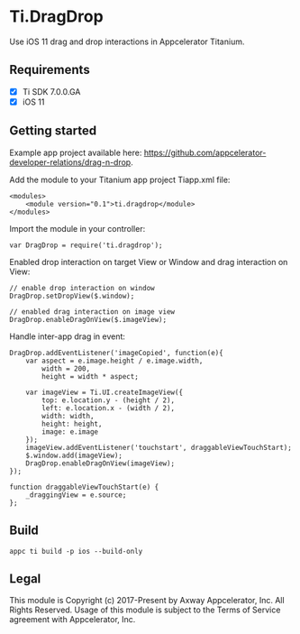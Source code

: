 # Ti.DragDrop
Use iOS 11 drag and drop interactions in Appcelerator Titanium.

## Requirements
- [x] Ti SDK 7.0.0.GA
- [x] iOS 11

## Getting started
Example app project available here: https://github.com/appcelerator-developer-relations/drag-n-drop.

Add the module to your Titanium app project Tiapp.xml file:
```
<modules>
	<module version="0.1">ti.dragdrop</module>
</modules>
```
Import the module in your controller:
```
var DragDrop = require('ti.dragdrop');
```
Enabled drop interaction on target View or Window and drag interaction on View:
```
// enable drop interaction on window
DragDrop.setDropView($.window);

// enabled drag interaction on image view
DragDrop.enableDragOnView($.imageView);
```
Handle inter-app drag in event:
```
DragDrop.addEventListener('imageCopied', function(e){
	var aspect = e.image.height / e.image.width,
		width = 200,
		height = width * aspect;

	var imageView = Ti.UI.createImageView({
		top: e.location.y - (height / 2),
		left: e.location.x - (width / 2),
		width: width,
		height: height,
		image: e.image
	});
	imageView.addEventListener('touchstart', draggableViewTouchStart);
	$.window.add(imageView);
	DragDrop.enableDragOnView(imageView);
});

function draggableViewTouchStart(e) {
	_draggingView = e.source;
};
```
## Build
```
appc ti build -p ios --build-only
```

## Legal

This module is Copyright (c) 2017-Present by Axway Appcelerator, Inc. All Rights Reserved.
Usage of this module is subject to the Terms of Service agreement with Appcelerator, Inc.  
